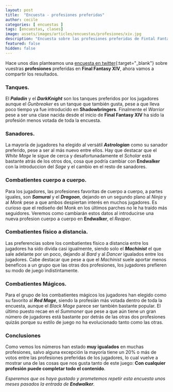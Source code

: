 ```yaml
---
layout: post
title:  "Encuesta - profesiones preferidas"
author: cecile
categories: [ encuestas ]
tags: [encuestas, clases]
image: assets/images/articles/encuestas/profesiones/xiv.jpg
description: "Encuesta sobre las profesiones preferidas de Fintal Fantasy XIV."
featured: false
hidden: false
---
```


Hace unos días planteamos una [encuesta en twitter](https://twitter.com/GacetaEorzea/status/1406553074886455297){:target="_blank"} sobre vuestras **profesiones** preferidas en **Final Fantasy XIV**, ahora vamos a compartir los resultados.

<script src="https://cdn.jsdelivr.net/npm/chart.js"></script>

### Tanques.

<div class="container">
    <div class="row">
        <div class="col">
            <div class="card">
                <div class="card-body">
                    <canvas id="grTankes"></canvas>
                </div>
            </div>
        </div>
     </div>     
</div>

<script>
var grTankes = document.getElementById("grTankes");
if (grTankes) {
  new Chart(grTankes, {
  type: 'bar',
  options: {
    indexAxis: 'y',
    plugins: {
      legend: {
        display: false
      },
    },
  },  
  data: {
      labels: [
        'Paladin',
        'DarkKnight',
        'Gunbreaker',
        'Warrior',        
      ],
      datasets: [{
        label: '',
        data: [
          33.1,
          33.1,
          21.4,
          12.4
        ],
        backgroundColor: [          
          '#a8d2e6',
          '#d126cc',
          '#796d30',
          '#cf2621'
        ],
        axis: 'y',
      }]
    },
  });
}
</script>

El ***Paladin*** y el ***DarkKnight*** son los tanques preferidos por los jugadores aunque el *Gunbreaker* es un tanque que también gusta, pese a que lleva poco tiempo ya fue introducido en **Shadowbringers**. Finalmente el *Warrior* pese a ser una clase nacida desde el inicio de **Final Fantasy XIV** ha sido la profesión menos votada de toda la encuesta.

### Sanadores.

<div class="container">
    <div class="row">
        <div class="col">
            <div class="card">
                <div class="card-body">
                    <canvas id="grHeal"></canvas>
                </div>
            </div>
        </div>
     </div>     
</div>

<script>
var grHeal = document.getElementById("grHeal");
if (grHeal) {
  new Chart(grHeal, {
  type: 'bar',
  options: {
    indexAxis: 'y',
    plugins: {
      legend: {
        display: false
      },
    },
  },  
  data: {
      labels: [
        'Astrologian',
        'White Mage',
        'Scholar',        
      ],
      datasets: [{
        label: '',
        data: [
          39.8,
          39,
          21.2,
        ],
        backgroundColor: [          
          '#ffe74a',
          '#fff0dc',
          '#8657ff'
        ],
        axis: 'y',
      }]
    },
  });
}
</script>

La mayoría de jugadores ha elegido al versátil ***Astrologian*** como su sanador preferido, pese a ser al más nuevo entre ellos. Hay que destacar que el *White Mage* le sigue de cerca y desafortunadamente el *Scholar* está bastante atrás de los otros dos, cosa que podría cambiar con **Endwalker** con la introduccion del *Sage* y el cambio en el resto de sanadores.

### Combatientes cuerpo a cuerpo.

<div class="container">
    <div class="row">
        <div class="col">
            <div class="card">
                <div class="card-body">
                    <canvas id="gtMelee"></canvas>
                </div>
            </div>
        </div>
     </div>     
</div>

<script>
var gtMelee = document.getElementById("gtMelee");
if (gtMelee) {
  new Chart(gtMelee, {
  type: 'bar',
  options: {
    indexAxis: 'y',
    plugins: {
      legend: {
        display: false
      },
    },
  },  
  data: {
      labels: [
        'Samurai',
        'Dragoon',
        'Ninja',
        'Monk',        
      ],
      datasets: [{
        label: '',
        data: [
          29.1,
          29.1,
          22.7,
          19.1
        ],
        backgroundColor: [          
          '#e46d04',
          '#4164cd',
          '#af1964',
          '#d69c00'
        ],
        axis: 'y',
      }]
    },
  });
}
</script>

Para los jugadores, las profesiones favoritas de cuerpo a cuerpo, a partes iguales, son  ***Samurai*** y el ***Dragoon***, dejando en un segundo plano al *Ninja* y al *Monk* pese a que ambos despiertan interés en muchos jugadores. Es curioso que el rediseño del Monk en los últimos parches no le ha traído más seguidores. Veremos como cambiarán estos datos al introducirse una nueva profesion cuerpo a cuerpo en **Endwalker**, el *Reaper*.

### Combatientes físico a distancia.

<div class="container">
    <div class="row">
        <div class="col">
            <div class="card">
                <div class="card-body">
                    <canvas id="grRanged"></canvas>
                </div>
            </div>
        </div>
     </div>     
</div>

<script>
var grRanged = document.getElementById("grRanged");
if (grRanged) {
  new Chart(grRanged, {
  type: 'bar',
  options: {
    indexAxis: 'y',
    plugins: {
      legend: {
        display: false
      },
    },
  },  
  data: {
      labels: [
        'Machinist',
        'Bard',
        'Dancer',        
      ],
      datasets: [{
        label: '',
        data: [
          35,
          32.5,
          32.5,
        ],
        backgroundColor: [          
          '#6ee1d6',
          '#91ba5e',
          '#e2b0af'
        ],
        axis: 'y',
      }]
    },
  });
}
</script>

Las preferencias sobre los combatientes físico a distancia entre los jugadores ha sido divida  casi igualmente, siendo solo el ***Machinist*** el que sale adelante por un poco, dejando al *Bard* y al *Dancer* igualados entre los jugadores. Cabe destacar que pese a que el *Machinist* suele aportar menos beneficos a un grupo que las otras dos profesiones, los jugadores prefieren su modo de juego indistintamente.

### Combatientes Mágicos.

<div class="container">
    <div class="row">
        <div class="col">
            <div class="card">
                <div class="card-body">
                    <canvas id="grMagic"></canvas>
                </div>
            </div>
        </div>
     </div>     
</div>

<script>
var grMagic = document.getElementById("grMagic");
if (grMagic) {
  new Chart(grMagic, {
  type: 'bar',
  options: {
    indexAxis: 'y',
    plugins: {
      legend: {
        display: false
      },
    },
  },  
  data: {
      labels: [
        'Red Mage',
        'Black Mage',
        'Summoner',        
      ],
      datasets: [{
        label: '',
        data: [
          41.7,
          36.7,
          21.7,
        ],
        backgroundColor: [          
          '#e87b7b',
          '#a579d6',
          '#2d9b78'
        ],
        axis: 'y',
      }]
    },
  });
}
</script>

Para el grupo de los combatientes mágicos los jugadores han elegido como su favorito al ***Red Mage***, siendo la profesián más votada dentro de toda la encuesta, aunque el *Black Mage* parece ser también bastante popular. El último puesto recae en el *Summoner* que pese a que aún tiene un gran número de jugadores está bastante por detrás de las otras dos profesiones quizás porque su estilo de juego no ha evolucionado tanto como las otras.

### Conclusiones

Como vemos los números han estado **muy igualados** en muchas profesiones, salvo alguna excepción la mayoría tiene un 20% o más de votos entre las profesiones preferidas de los jugadores, lo cual vuelve a mostrar una de las cosas que nos gusta tanto de este juego: **Con cualquier profesión puede completar todo el contenido**.

*Esperemos que os haya gustado y prometemos repetir esta encuesta unos meses pasados la entrada de **Endwalker**.*